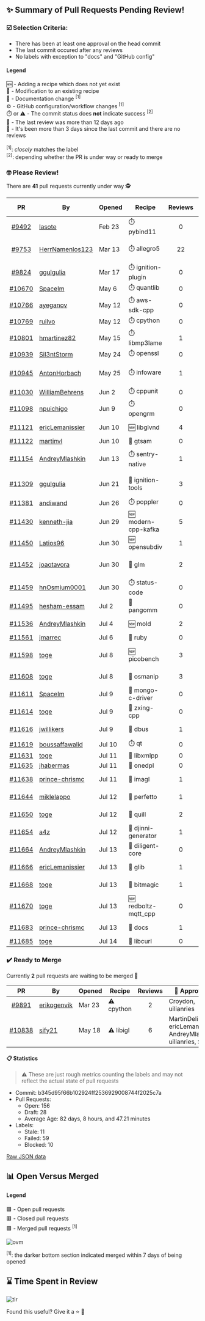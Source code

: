 ## :sparkles: Summary of Pull Requests Pending Review!

### :ballot_box_with_check: Selection Criteria:

- There has been at least one approval on the head commit
- The last commit occured after any reviews
- No labels with exception to "docs" and "GitHub config"

#### Legend

:new: - Adding a recipe which does not yet exist<br>
:memo: - Modification to an existing recipe<br>
:green_book: - Documentation change <sup>[1]</sup><br>
:gear: - GitHub configuration/workflow changes <sup>[1]</sup><br>
:stopwatch: or :warning: - The commit status does **not** indicate success <sup>[2]</sup><br>
:bell: - The last review was more than 12 days ago<br>
:eyes: - It's been more than 3 days since the last commit and there are no reviews<br>
<br>
<sup>[1]</sup>: _closely_ matches the label<br>
<sup>[2]</sup>: depending whether the PR is under way or ready to merge

### :nerd_face: Please Review! 

There are **41** pull requests currently under way :detective:

PR | By | Opened | Recipe | Reviews | Last | :stop_sign: Blockers | :star2: Approvers
:---: | --- | --- | --- | :---: | --- | --- | ---
[#9492](https://github.com/conan-io/conan-center-index/pull/9492)|[lasote](https://github.com/lasote)|Feb 23|:stopwatch: pybind11|0|:eyes:||
[#9753](https://github.com/conan-io/conan-center-index/pull/9753)|[HerrNamenlos123](https://github.com/HerrNamenlos123)|Mar 13|:stopwatch: allegro5|22|Apr 13 :bell:||
[#9824](https://github.com/conan-io/conan-center-index/pull/9824)|[ggulgulia](https://github.com/ggulgulia)|Mar 17|:stopwatch: ignition-plugin|0|:eyes:||
[#10670](https://github.com/conan-io/conan-center-index/pull/10670)|[SpaceIm](https://github.com/SpaceIm)|May 6|:stopwatch: quantlib|0|:eyes:||
[#10766](https://github.com/conan-io/conan-center-index/pull/10766)|[ayeganov](https://github.com/ayeganov)|May 12|:stopwatch: aws-sdk-cpp|0|:eyes:||
[#10769](https://github.com/conan-io/conan-center-index/pull/10769)|[ruilvo](https://github.com/ruilvo)|May 12|:stopwatch: cpython|0|:eyes:||
[#10801](https://github.com/conan-io/conan-center-index/pull/10801)|[hmartinez82](https://github.com/hmartinez82)|May 15|:stopwatch: libmp3lame|1|Jul 12||prince-chrismc
[#10939](https://github.com/conan-io/conan-center-index/pull/10939)|[Sil3ntStorm](https://github.com/Sil3ntStorm)|May 24|:stopwatch: openssl|0|:eyes:||
[#10945](https://github.com/conan-io/conan-center-index/pull/10945)|[AntonHorbach](https://github.com/AntonHorbach)|May 25|:stopwatch: infoware|1|May 27 :bell:||
[#11030](https://github.com/conan-io/conan-center-index/pull/11030)|[WilliamBehrens](https://github.com/WilliamBehrens)|Jun 2|:stopwatch: cppunit|0|:eyes:||
[#11098](https://github.com/conan-io/conan-center-index/pull/11098)|[npuichigo](https://github.com/npuichigo)|Jun 9|:stopwatch: opengrm|0|:eyes:||
[#11121](https://github.com/conan-io/conan-center-index/pull/11121)|[ericLemanissier](https://github.com/ericLemanissier)|Jun 10|:new: libglvnd|4|Jul 11||
[#11122](https://github.com/conan-io/conan-center-index/pull/11122)|[martinvl](https://github.com/martinvl)|Jun 10|:memo: gtsam|0|:eyes:||
[#11154](https://github.com/conan-io/conan-center-index/pull/11154)|[AndreyMlashkin](https://github.com/AndreyMlashkin)|Jun 13|:stopwatch: sentry-native|1|Jun 19 :bell:||
[#11309](https://github.com/conan-io/conan-center-index/pull/11309)|[ggulgulia](https://github.com/ggulgulia)|Jun 21|:memo: ignition-tools|3|Jun 30 :bell:||
[#11381](https://github.com/conan-io/conan-center-index/pull/11381)|[andiwand](https://github.com/andiwand)|Jun 26|:stopwatch: poppler|0|:eyes:||
[#11430](https://github.com/conan-io/conan-center-index/pull/11430)|[kenneth-jia](https://github.com/kenneth-jia)|Jun 29|:new: modern-cpp-kafka|5|Jul 5||
[#11450](https://github.com/conan-io/conan-center-index/pull/11450)|[Latios96](https://github.com/Latios96)|Jun 30|:new: opensubdiv|1|Jul 4||
[#11452](https://github.com/conan-io/conan-center-index/pull/11452)|[joaotavora](https://github.com/joaotavora)|Jun 30|:memo: glm|2|Jun 30 :bell:||prince-chrismc
[#11459](https://github.com/conan-io/conan-center-index/pull/11459)|[hnOsmium0001](https://github.com/hnOsmium0001)|Jun 30|:stopwatch: status-code|0|:eyes:||
[#11495](https://github.com/conan-io/conan-center-index/pull/11495)|[hesham-essam](https://github.com/hesham-essam)|Jul 2|:memo: pangomm|0|:eyes:||
[#11536](https://github.com/conan-io/conan-center-index/pull/11536)|[AndreyMlashkin](https://github.com/AndreyMlashkin)|Jul 4|:new: mold|2|Jul 11||SSE4
[#11561](https://github.com/conan-io/conan-center-index/pull/11561)|[jmarrec](https://github.com/jmarrec)|Jul 6|:memo: ruby|0|:eyes:||
[#11598](https://github.com/conan-io/conan-center-index/pull/11598)|[toge](https://github.com/toge)|Jul 8|:new: picobench|3|Jul 13||jwillikers, prince-chrismc
[#11608](https://github.com/conan-io/conan-center-index/pull/11608)|[toge](https://github.com/toge)|Jul 8|:memo: osmanip|3|Jul 11||jwillikers
[#11611](https://github.com/conan-io/conan-center-index/pull/11611)|[SpaceIm](https://github.com/SpaceIm)|Jul 9|:memo: mongo-c-driver|0|||
[#11614](https://github.com/conan-io/conan-center-index/pull/11614)|[toge](https://github.com/toge)|Jul 9|:memo: zxing-cpp|0|||
[#11616](https://github.com/conan-io/conan-center-index/pull/11616)|[jwillikers](https://github.com/jwillikers)|Jul 9|:memo: dbus|1|Jul 11||SSE4
[#11619](https://github.com/conan-io/conan-center-index/pull/11619)|[boussaffawalid](https://github.com/boussaffawalid)|Jul 10|:stopwatch: qt|0|||
[#11631](https://github.com/conan-io/conan-center-index/pull/11631)|[toge](https://github.com/toge)|Jul 11|:memo: libxmlpp|0|||
[#11635](https://github.com/conan-io/conan-center-index/pull/11635)|[jhabermas](https://github.com/jhabermas)|Jul 11|:memo: onedpl|0|||
[#11638](https://github.com/conan-io/conan-center-index/pull/11638)|[prince-chrismc](https://github.com/prince-chrismc)|Jul 11|:memo: imagl|1|Jul 12||
[#11644](https://github.com/conan-io/conan-center-index/pull/11644)|[miklelappo](https://github.com/miklelappo)|Jul 12|:memo: perfetto|1|Jul 13||danimtb
[#11650](https://github.com/conan-io/conan-center-index/pull/11650)|[toge](https://github.com/toge)|Jul 12|:memo: quill|2|Jul 13||jwillikers
[#11654](https://github.com/conan-io/conan-center-index/pull/11654)|[a4z](https://github.com/a4z)|Jul 12|:memo: djinni-generator|1|Jul 12||prince-chrismc
[#11664](https://github.com/conan-io/conan-center-index/pull/11664)|[AndreyMlashkin](https://github.com/AndreyMlashkin)|Jul 13|:memo: diligent-core|0|||
[#11666](https://github.com/conan-io/conan-center-index/pull/11666)|[ericLemanissier](https://github.com/ericLemanissier)|Jul 13|:memo: glib|1|Jul 13||jwillikers
[#11668](https://github.com/conan-io/conan-center-index/pull/11668)|[toge](https://github.com/toge)|Jul 13|:memo: bitmagic|1|Jul 13||prince-chrismc
[#11670](https://github.com/conan-io/conan-center-index/pull/11670)|[toge](https://github.com/toge)|Jul 13|:new: redboltz-mqtt_cpp|0|||
[#11683](https://github.com/conan-io/conan-center-index/pull/11683)|[prince-chrismc](https://github.com/prince-chrismc)|Jul 13|:green_book: docs|1|Jul 14||toge
[#11685](https://github.com/conan-io/conan-center-index/pull/11685)|[toge](https://github.com/toge)|Jul 14|:memo: libcurl|0|||


### :heavy_check_mark: Ready to Merge 

Currently **2** pull requests are waiting to be merged :tada:


PR | By | Opened | Recipe | Reviews | :star2: Approvers
:---: | --- | --- | --- | :---: | ---
[#9891](https://github.com/conan-io/conan-center-index/pull/9891)|[erikogenvik](https://github.com/erikogenvik)|Mar 23|:warning: cpython|2|Croydon, uilianries
[#10838](https://github.com/conan-io/conan-center-index/pull/10838)|[sify21](https://github.com/sify21)|May 18|:warning: libigl|6|MartinDelille, ericLemanissier, AndreyMlashkin, uilianries, SSE4


#### :clipboard: Statistics

> :warning: These are just rough metrics counting the labels and may not reflect the actual state of pull requests

- Commit: b345d95f66b102924ff2536929008744f2025c7a
- Pull Requests:
	- Open: 156
	- Draft: 28
	- Average Age: 82 days, 8 hours, and 47.21 minutes
- Labels:
	- Stale: 11
	- Failed: 59
	- Blocked: 10
	
		
[Raw JSON data](https://raw.githubusercontent.com/prince-chrismc/conan-center-index-pending-review/raw-data/pending-review.json)

## :bar_chart: Open Versus Merged

#### Legend

:green_square: - Open pull requests<br>
:red_square: - Closed pull requests<br>
:purple_square: - Merged pull requests <sup>[1]</sup><br>

![ovm](https://github.com/prince-chrismc/conan-center-index-pending-review/blob/raw-data/open-versus-merged.gif?raw=true)

<sup>[1]</sup>: the darker bottom section indicated merged within 7 days of being opened

## :hourglass: Time Spent in Review

![tir](https://github.com/prince-chrismc/conan-center-index-pending-review/blob/raw-data/time-in-review.png?raw=true)

Found this useful? Give it a :star: :pray:
